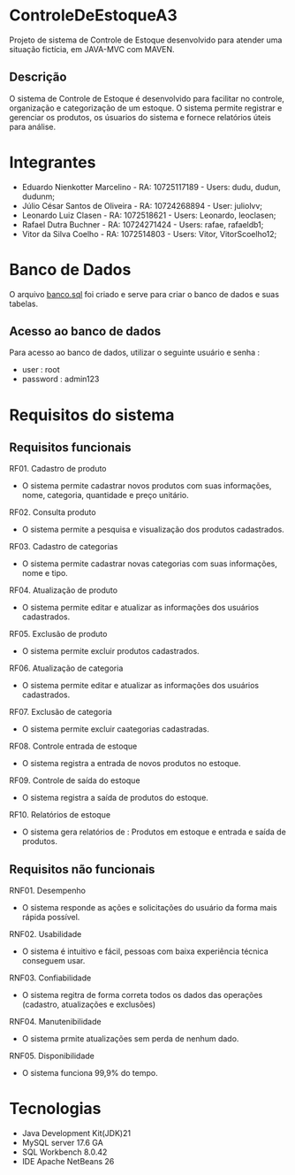 # ControleDeEstoqueA3

Projeto de sistema de Controle de Estoque desenvolvido para atender uma
situação fictícia, em JAVA-MVC com MAVEN.

## Descrição

O sistema de Controle de Estoque é desenvolvido para facilitar no controle,
organização e categorização de um estoque. O sistema permite registrar e 
gerenciar os produtos, os úsuarios do sistema e fornece relatórios úteis
para análise.

 # Integrantes

- Eduardo Nienkotter Marcelino - RA: 10725117189 - Users: dudu, dudun, dudunm;
- Júlio César Santos de Oliveira - RA: 10724268894 - User: juliolvv;
- Leonardo Luiz Clasen - RA: 1072518621 - Users: Leonardo, leoclasen;
- Rafael Dutra Buchner - RA: 10724271424 - Users: rafae, rafaeldb1;
- Vitor da Silva Coelho - RA: 1072514803 - Users: Vitor, VitorScoelho12;

# Banco de Dados

O arquivo [banco.sql](banco.sql) foi criado e serve para criar o banco de dados e suas tabelas.

## Acesso ao banco de dados

Para acesso ao banco de dados, utilizar o seguinte usuário e senha :
 - user : root
 - password : admin123

# Requisitos do sistema

## Requisitos funcionais

RF01. Cadastro de produto
 - O sistema permite cadastrar novos produtos com suas informações, nome, categoria, quantidade e preço unitário.

RF02. Consulta produto
 - O sistema permite a pesquisa e visualização dos produtos cadastrados.

RF03. Cadastro de categorias
 - O sistema permite cadastrar novas categorias com suas informações, nome e tipo.

RF04. Atualização de produto
 - O sistema permite editar e atualizar as informações dos usuários cadastrados.

RF05. Exclusão de produto
 - O sistema permite excluir produtos cadastrados.

RF06. Atualização de categoria 
 - O sistema permite editar e atualizar as informações dos usuários cadastrados.

RF07. Exclusão de categoria
 - O sistema permite excluir caategorias cadastradas.

RF08. Controle entrada de estoque
 - O sistema registra a entrada de novos produtos no estoque.

RF09. Controle de saída do estoque
 - O sistema registra a saída de produtos do estoque.

RF10. Relatórios de estoque
 - O sistema gera relatórios de : Produtos em estoque e entrada e saída de produtos.

## Requisitos não funcionais

RNF01. Desempenho
 - O sistema responde as ações e solicitações do usuário da forma mais rápida possível.

RNF02. Usabilidade
 - O sistema é intuitivo e fácil, pessoas com baixa experiência técnica conseguem usar.

RNF03. Confiabilidade
 - O sistema regitra de forma correta todos os dados das operações (cadastro, atualizações e exclusões)

RNF04. Manutenibilidade
 - O sistema prmite atualizações sem perda de nenhum dado.

RNF05. Disponibilidade
 - O sistema funciona 99,9% do tempo.

# Tecnologias

 - Java Development Kit(JDK)21
 - MySQL server 17.6 GA
 - SQL Workbench 8.0.42
 - IDE Apache NetBeans 26
